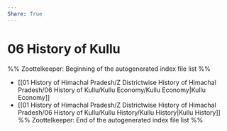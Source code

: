 ```yaml
---
Share: True
---
```

# 06 History of Kullu
%% Zoottelkeeper: Beginning of the autogenerated index file list  %%
-  [[01 History of Himachal Pradesh/Z Districtwise History of Himachal Pradesh/06 History of Kullu/Kullu Economy/Kullu Economy|Kullu Economy]]
-  [[01 History of Himachal Pradesh/Z Districtwise History of Himachal Pradesh/06 History of Kullu/Kullu History/Kullu History|Kullu History]]
%% Zoottelkeeper: End of the autogenerated index file list  %%
